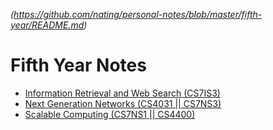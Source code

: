 
*(https://github.com/nating/personal-notes/blob/master/fifth-year/README.md)*

# Fifth Year Notes

* [Information Retrieval and Web Search (CS7IS3)](https://github.com/nating/personal-notes/blob/master/fifth-year/information-retrieval-and-web-search/README.md)
* [Next Generation Networks (CS4031 || CS7NS3)](https://github.com/nating/personal-notes/blob/master/fifth-year/next-generation-networks/README.md)
* [Scalable Computing (CS7NS1 || CS4400)](https://github.com/nating/personal-notes/blob/master/fifth-year/scalable-computing/README.md)

